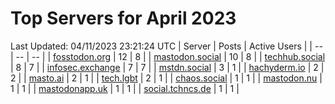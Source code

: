 # Top Servers for April 2023
Last Updated: 04/11/2023 23:21:24 UTC
| Server | Posts | Active Users |
| -- | -- | -- |
| [fosstodon.org](https://fosstodon.org/tags/PowerShell) | 12 | 8 |
| [mastodon.social](https://mastodon.social/tags/PowerShell) | 10 | 8 |
| [techhub.social](https://techhub.social/tags/PowerShell) | 8 | 7 |
| [infosec.exchange](https://infosec.exchange/tags/PowerShell) | 7 | 7 |
| [mstdn.social](https://mstdn.social/tags/PowerShell) | 3 | 1 |
| [hachyderm.io](https://hachyderm.io/tags/PowerShell) | 2 | 2 |
| [masto.ai](https://masto.ai/tags/PowerShell) | 2 | 1 |
| [tech.lgbt](https://tech.lgbt/tags/PowerShell) | 2 | 1 |
| [chaos.social](https://chaos.social/tags/PowerShell) | 1 | 1 |
| [mastodon.nu](https://mastodon.nu/tags/PowerShell) | 1 | 1 |
| [mastodonapp.uk](https://mastodonapp.uk/tags/PowerShell) | 1 | 1 |
| [social.tchncs.de](https://social.tchncs.de/tags/PowerShell) | 1 | 1 |
